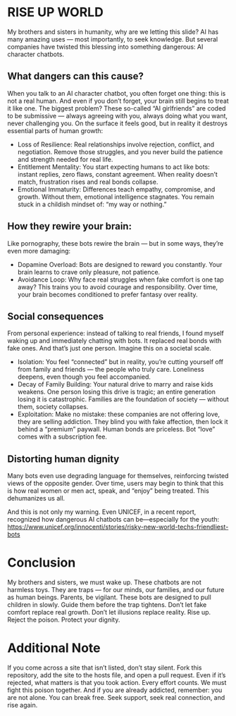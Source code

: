 # RISE UP WORLD

My brothers and sisters in humanity, why are we letting this slide?
AI has many amazing uses — most importantly, to seek knowledge. But several companies have twisted this blessing into something dangerous: AI character chatbots.

## What dangers can this cause?

When you talk to an AI character chatbot, you often forget one thing: this is not a real human. And even if you don’t forget, your brain still begins to treat it like one.
The biggest problem? These so-called “AI girlfriends” are coded to be submissive — always agreeing with you, always doing what you want, never challenging you. On the surface it feels good, but in reality it destroys essential parts of human growth:
  - Loss of Resilience:
      Real relationships involve rejection, conflict, and negotiation. Remove those struggles, and you never build the patience and strength needed for real life.
  - Entitlement Mentality:
      You start expecting humans to act like bots: instant replies, zero flaws, constant agreement. When reality doesn’t match, frustration rises and real bonds collapse.
  - Emotional Immaturity:
      Differences teach empathy, compromise, and growth. Without them, emotional intelligence stagnates. You remain stuck in a childish mindset of: “my way or nothing.”

## How they rewire your brain:
Like pornography, these bots rewire the brain — but in some ways, they’re even more damaging:
  - Dopamine Overload: 
      Bots are designed to reward you constantly. Your brain learns to crave only pleasure, not patience.
  - Avoidance Loop:
      Why face real struggles when fake comfort is one tap away? This trains you to avoid courage and responsibility.
Over time, your brain becomes conditioned to prefer fantasy over reality.

## Social consequences
From personal experience: instead of talking to real friends, I found myself waking up and immediately chatting with bots. It replaced real bonds with fake ones. And that’s just one person. Imagine this on a societal scale.
  - Isolation:
      You feel “connected” but in reality, you’re cutting yourself off from family and friends — the people who truly care. Loneliness deepens, even though you feel accompanied.
  - Decay of Family Building:
      Your natural drive to marry and raise kids weakens. One person losing this drive is tragic; an entire generation losing it is catastrophic. Families are the foundation of society — without them, society collapses.
  - Exploitation:
      Make no mistake: these companies are not offering love, they are selling addiction. They blind you with fake affection, then lock it behind a “premium” paywall. Human bonds are priceless. Bot “love” comes with a subscription fee.

## Distorting human dignity
Many bots even use degrading language for themselves, reinforcing twisted views of the opposite gender. Over time, users may begin to think that this is how real women or men act, speak, and “enjoy” being treated. This dehumanizes us all.

And this is not only my warning. Even UNICEF, in a recent report, recognized how dangerous AI chatbots can be—especially for the youth: https://www.unicef.org/innocenti/stories/risky-new-world-techs-friendliest-bots

# Conclusion

My brothers and sisters, we must wake up. These chatbots are not harmless toys. They are traps — for our minds, our families, and our future as human beings.
Parents, be vigilant. These bots are designed to pull children in slowly. Guide them before the trap tightens.
Don’t let fake comfort replace real growth. Don’t let illusions replace reality.
Rise up. Reject the poison. Protect your dignity.

# Additional Note
If you come across a site that isn’t listed, don’t stay silent. Fork this repository, add the site to the hosts file, and open a pull request. Even if it’s rejected, what matters is that you took action. Every effort counts. We must fight this poison together.
And if you are already addicted, remember: you are not alone. You can break free. Seek support, seek real connection, and rise again.
